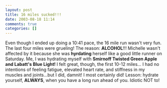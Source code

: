 ```yaml
---
layout: post
title: 16 miles sucked!!!
date: 2003-08-18 11:14
comments: true
categories: []
---
```

Even though I ended up doing a 10:41 pace, the 16 mile run wasn't very fun. The last four miles were grueling! The reason: <b>ALCOHOL</b>!!! Michelle wasn't affected by it because she was <b>hyrdating </b>herself like a good little runner on Saturday. Me, I was hydrating myself with <b>Smirnoff Twisted Green Apple and Labatt's Blue Light! </b>I felt great, though, the first 10-12 miles... I had no intentions of feeling fatigue, elevated heart rate, and stiffness in my muscles and joints...but I did, damnit! I most certainly did! Lesson: hydrate yourself, <b>ALWAYS</b>, when you have a long run ahead of you. Idiotic NOT to!
